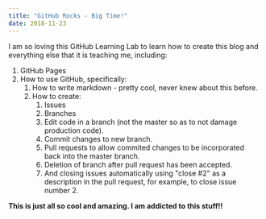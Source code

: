 ```yaml
---
title: "GitHub Rocks - Big Time!"
date: 2018-11-23
---
```

I am so loving this GitHub Learning Lab to learn how to create this blog and everything else that it is teaching me, including:
1. GitHub Pages
2. How to use GitHub, specifically:
   1. How to write markdown - pretty cool, never knew about this before.
   2. How to create:
      1. Issues
      2. Branches
      3. Edit code in a branch (not the master so as to not damage production code).
      4. Commit changes to new branch.
      4. Pull requests to allow commited changes to be incorporated back into the master branch.
      5. Deletion of branch after pull request has been accepted.
      6. And closing issues automatically using "close #2" as a description in the pull request, for example, to close issue number 2.

**This is just all so cool and amazing. I am addicted to this stuff!!**
